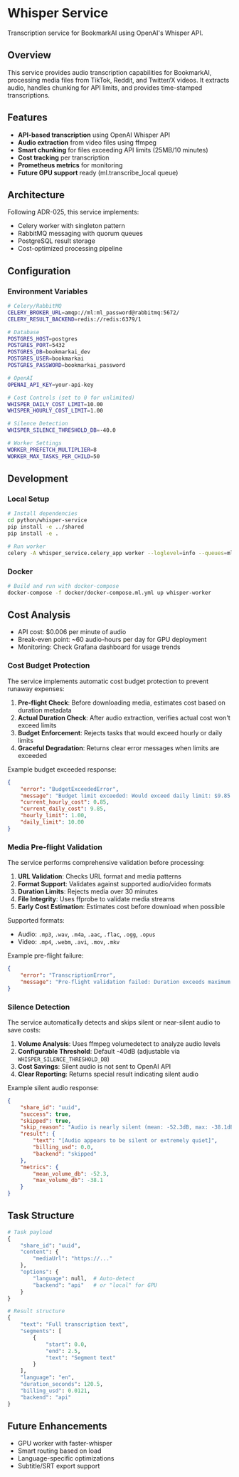 # Whisper Service

Transcription service for BookmarkAI using OpenAI's Whisper API.

## Overview

This service provides audio transcription capabilities for BookmarkAI, processing media files from TikTok, Reddit, and Twitter/X videos. It extracts audio, handles chunking for API limits, and provides time-stamped transcriptions.

## Features

- **API-based transcription** using OpenAI Whisper API
- **Audio extraction** from video files using ffmpeg
- **Smart chunking** for files exceeding API limits (25MB/10 minutes)
- **Cost tracking** per transcription
- **Prometheus metrics** for monitoring
- **Future GPU support** ready (ml.transcribe_local queue)

## Architecture

Following ADR-025, this service implements:
- Celery worker with singleton pattern
- RabbitMQ messaging with quorum queues
- PostgreSQL result storage
- Cost-optimized processing pipeline

## Configuration

### Environment Variables

```bash
# Celery/RabbitMQ
CELERY_BROKER_URL=amqp://ml:ml_password@rabbitmq:5672/
CELERY_RESULT_BACKEND=redis://redis:6379/1

# Database
POSTGRES_HOST=postgres
POSTGRES_PORT=5432
POSTGRES_DB=bookmarkai_dev
POSTGRES_USER=bookmarkai
POSTGRES_PASSWORD=bookmarkai_password

# OpenAI
OPENAI_API_KEY=your-api-key

# Cost Controls (set to 0 for unlimited)
WHISPER_DAILY_COST_LIMIT=10.00
WHISPER_HOURLY_COST_LIMIT=1.00

# Silence Detection
WHISPER_SILENCE_THRESHOLD_DB=-40.0

# Worker Settings
WORKER_PREFETCH_MULTIPLIER=8
WORKER_MAX_TASKS_PER_CHILD=50
```

## Development

### Local Setup

```bash
# Install dependencies
cd python/whisper-service
pip install -e ../shared
pip install -e .

# Run worker
celery -A whisper_service.celery_app worker --loglevel=info --queues=ml.transcribe
```

### Docker

```bash
# Build and run with docker-compose
docker-compose -f docker/docker-compose.ml.yml up whisper-worker
```

## Cost Analysis

- API cost: $0.006 per minute of audio
- Break-even point: ~60 audio-hours per day for GPU deployment
- Monitoring: Check Grafana dashboard for usage trends

### Cost Budget Protection

The service implements automatic cost budget protection to prevent runaway expenses:

1. **Pre-flight Check**: Before downloading media, estimates cost based on duration metadata
2. **Actual Duration Check**: After audio extraction, verifies actual cost won't exceed limits
3. **Budget Enforcement**: Rejects tasks that would exceed hourly or daily limits
4. **Graceful Degradation**: Returns clear error messages when limits are exceeded

Example budget exceeded response:
```json
{
    "error": "BudgetExceededError",
    "message": "Budget limit exceeded: Would exceed daily limit: $9.85 + $0.25 > $10.00",
    "current_hourly_cost": 0.85,
    "current_daily_cost": 9.85,
    "hourly_limit": 1.00,
    "daily_limit": 10.00
}
```

### Media Pre-flight Validation

The service performs comprehensive validation before processing:

1. **URL Validation**: Checks URL format and media patterns
2. **Format Support**: Validates against supported audio/video formats
3. **Duration Limits**: Rejects media over 30 minutes
4. **File Integrity**: Uses ffprobe to validate media streams
5. **Early Cost Estimation**: Estimates cost before download when possible

Supported formats:
- Audio: `.mp3`, `.wav`, `.m4a`, `.aac`, `.flac`, `.ogg`, `.opus`
- Video: `.mp4`, `.webm`, `.avi`, `.mov`, `.mkv`

Example pre-flight failure:
```json
{
    "error": "TranscriptionError",
    "message": "Pre-flight validation failed: Duration exceeds maximum: 1850.2s > 1800s"
}
```

### Silence Detection

The service automatically detects and skips silent or near-silent audio to save costs:

1. **Volume Analysis**: Uses ffmpeg volumedetect to analyze audio levels
2. **Configurable Threshold**: Default -40dB (adjustable via `WHISPER_SILENCE_THRESHOLD_DB`)
3. **Cost Savings**: Silent audio is not sent to OpenAI API
4. **Clear Reporting**: Returns special result indicating silent audio

Example silent audio response:
```json
{
    "share_id": "uuid",
    "success": true,
    "skipped": true,
    "skip_reason": "Audio is nearly silent (mean: -52.3dB, max: -38.1dB)",
    "result": {
        "text": "[Audio appears to be silent or extremely quiet]",
        "billing_usd": 0.0,
        "backend": "skipped"
    },
    "metrics": {
        "mean_volume_db": -52.3,
        "max_volume_db": -38.1
    }
}
```

## Task Structure

```python
# Task payload
{
    "share_id": "uuid",
    "content": {
        "mediaUrl": "https://..."
    },
    "options": {
        "language": null,  # Auto-detect
        "backend": "api"   # or "local" for GPU
    }
}

# Result structure
{
    "text": "Full transcription text",
    "segments": [
        {
            "start": 0.0,
            "end": 2.5,
            "text": "Segment text"
        }
    ],
    "language": "en",
    "duration_seconds": 120.5,
    "billing_usd": 0.0121,
    "backend": "api"
}
```

## Future Enhancements

- GPU worker with faster-whisper
- Smart routing based on load
- Language-specific optimizations
- Subtitle/SRT export support
